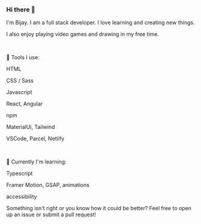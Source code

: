 ### Hi there 👋

I'm Bijay. I am a full stack developer. I love learning and creating new things. 

I also enjoy playing video games and drawing in my free time.

&nbsp;


:hammer: Tools I use:

HTML

CSS / Sass

Javascript

React, Angular

npm

MaterialUi, Tailwind

VSCode, Parcel, Netlify

&nbsp;


:seedling: Currently I'm learning:


Typescript

Framer Motion, GSAP, animations

accessibility


Something isn't right or you know how it could be better? Feel free to open up an issue or submit a pull request!
